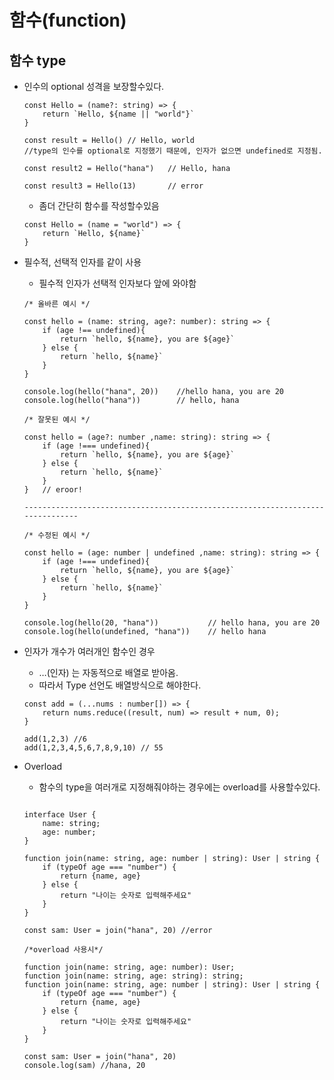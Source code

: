# 함수(function)



## 함수 type

- 인수의 optional 성격을 보장할수있다.
    
    ```tsx
    const Hello = (name?: string) => {
    	return `Hello, ${name || "world"}`
    }
    
    const result = Hello() // Hello, world
    //type의 인수를 optional로 지정했기 때문에, 인자가 없으면 undefined로 지정됨.
    
    const result2 = Hello("hana")   // Hello, hana
    
    const result3 = Hello(13)       // error 
    ```
    
    - 좀더 간단히 함수를 작성할수있음
    
    ```tsx
    const Hello = (name = "world") => {
    	return `Hello, ${name}`
    }
    ```
    

- 필수적,  선택적 인자를 같이 사용
    - 필수적 인자가 선택적 인자보다 앞에 와야함
    
    ```tsx
    /* 올바른 예시 */
    
    const hello = (name: string, age?: number): string => {
    	if (age !== undefined){
    		return `hello, ${name}, you are ${age}`
    	} else {
    		return `hello, ${name}`
    	}
    }
    
    console.log(hello("hana", 20))    //hello hana, you are 20
    console.log(hello("hana"))        // hello, hana
    ```
    
    ```tsx
    /* 잘못된 예시 */
    
    const hello = (age?: number ,name: string): string => {
    	if (age !=== undefined){
    		return `hello, ${name}, you are ${age}`
    	} else {
    		return `hello, ${name}`
    	}
    }   // eroor! 
    
    -------------------------------------------------------------------------------
    
    /* 수정된 예시 */
    
    const hello = (age: number | undefined ,name: string): string => {
    	if (age !=== undefined){
    		return `hello, ${name}, you are ${age}`
    	} else {
    		return `hello, ${name}`
    	}
    }  
    
    console.log(hello(20, "hana"))           // hello hana, you are 20
    console.log(hello(undefined, "hana"))    // hello hana
    ```
    

- 인자가 개수가 여러개인 함수인 경우
    - …(인자) 는 자동적으로 배열로 받아옴.
    - 따라서 Type 선언도 배열방식으로 해야한다.
    
    ```tsx
    const add = (...nums : number[]) => {
    	return nums.reduce((result, num) => result + num, 0);
    }
    
    add(1,2,3) //6
    add(1,2,3,4,5,6,7,8,9,10) // 55
    ```
    

- Overload
    - 함수의 type을 여러개로 지정해줘야하는 경우에는 overload를 사용할수있다.
    
    ```tsx
    
    interface User {
    	name: string;
    	age: number;
    }
    
    function join(name: string, age: number | string): User | string {
    	if (typeOf age === "number") {
    		return {name, age}
    	} else {
    		return "나이는 숫자로 입력해주세요"
    	}
    }
    
    const sam: User = join("hana", 20) //error
    
    ```
    
    ```tsx
    /*overload 사용시*/
    
    function join(name: string, age: number): User;
    function join(name: string, age: string): string;
    function join(name: string, age: number | string): User | string {
    	if (typeOf age === "number") {
    		return {name, age}
    	} else {
    		return "나이는 숫자로 입력해주세요"
    	}
    }
    
    const sam: User = join("hana", 20)
    console.log(sam) //hana, 20
    
    ```